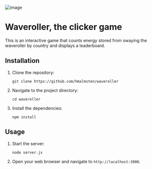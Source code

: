 ![image](https://github.com/hmalmsten/waveroller/assets/98034456/c519799b-518c-47ee-93d0-ccdcf414f70b)
# Waveroller, the clicker game

This is an interactive game that counts energy stored from swaying the waveroller by country and displays a leaderboard.


## Installation

1. Clone the repository:
    ```
    git clone https://github.com/hmalmsten/waveroller
    ```
2. Navigate to the project directory:
    ```
    cd waveroller
    ```
3. Install the dependencies:
    ```
    npm install
    ```

## Usage

1. Start the server:
    ```
    node server.js
    ```
2. Open your web browser and navigate to `http://localhost:3000`.
